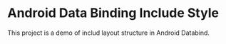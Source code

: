 # Android Data Binding Include Style

This project is a demo of includ layout structure in Android Databind.
